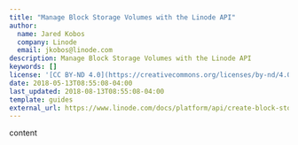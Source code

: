 ```yaml
---
title: "Manage Block Storage Volumes with the Linode API"
author:
  name: Jared Kobos
  company: Linode
  email: jkobos@linode.com
description: Manage Block Storage Volumes with the Linode API
keywords: []
license: '[CC BY-ND 4.0](https://creativecommons.org/licenses/by-nd/4.0)'
date: 2018-05-13T08:55:08-04:00
last_updated: 2018-08-13T08:55:08-04:00
template: guides
external_url: https://www.linode.com/docs/platform/api/create-block-storage-volumes-with-the-linode-api/
---
```

content